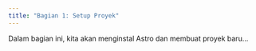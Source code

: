 ```yaml
---
title: "Bagian 1: Setup Proyek"
---
```


Dalam bagian ini, kita akan menginstal Astro dan membuat proyek baru...
